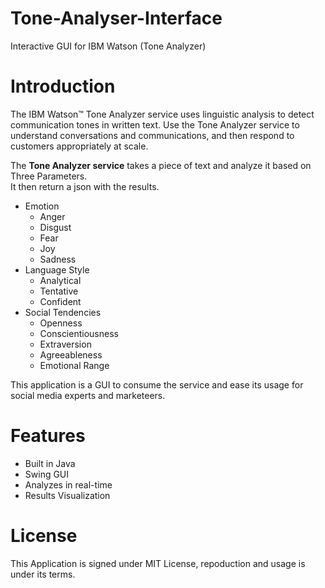 # Tone-Analyser-Interface
Interactive GUI for IBM Watson (Tone Analyzer)

# Introduction 

The IBM Watson™ Tone Analyzer service uses linguistic analysis to detect communication tones in written text.
Use the Tone Analyzer service to understand conversations and communications, and then respond to customers appropriately at scale.

The **Tone Analyzer service** takes a piece of text and analyze it based on Three Parameters.<br/>
It then return a json with the results. 

- Emotion
  - Anger
  - Disgust
  - Fear
  - Joy
  - Sadness
- Language Style
  - Analytical 
  - Tentative
  - Confident
- Social Tendencies
  - Openness
  - Conscientiousness
  - Extraversion
  - Agreeableness
  - Emotional Range
  
This application is a GUI to consume the service and ease its usage for social media experts and marketeers.

# Features 

- Built in Java 
- Swing GUI
- Analyzes in real-time
- Results Visualization

# License 

This Application is signed under MIT License, repoduction and usage is under its terms.

